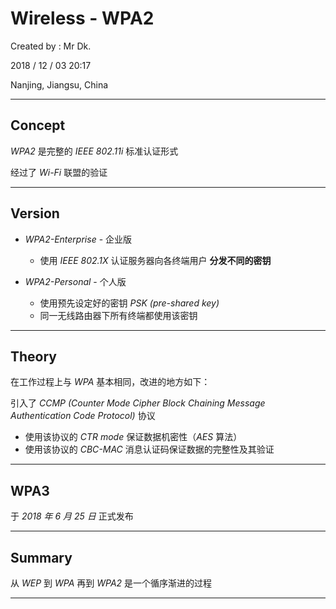 # Wireless - WPA2

Created by : Mr Dk.

2018 / 12 / 03 20:17

Nanjing, Jiangsu, China

---

## Concept

_WPA2_ 是完整的 _IEEE 802.11i_ 标准认证形式

经过了 _Wi-Fi_ 联盟的验证

---

## Version

* _WPA2-Enterprise_ - 企业版

  * 使用 _IEEE 802.1X_ 认证服务器向各终端用户 __分发不同的密钥__

* _WPA2-Personal_ - 个人版

  * 使用预先设定好的密钥 _PSK (pre-shared key)_
  * 同一无线路由器下所有终端都使用该密钥

---

## Theory

在工作过程上与 _WPA_ 基本相同，改进的地方如下：

引入了 _CCMP (Counter Mode Cipher Block Chaining Message Authentication Code Protocol)_ 协议

* 使用该协议的 _CTR mode_ 保证数据机密性（_AES_ 算法）
* 使用该协议的 _CBC-MAC_ 消息认证码保证数据的完整性及其验证

---

## WPA3

于 _2018 年 6 月 25 日_ 正式发布

---

## Summary

从 _WEP_ 到 _WPA_ 再到 _WPA2_ 是一个循序渐进的过程

---

